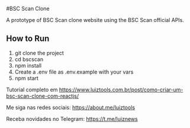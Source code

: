 #BSC Scan Clone

A prototype of BSC Scan clone website using the BSC Scan official APIs.

## How to Run
1. git clone the project
2. cd bscscan
3. npm install
4. Create a .env file as .env.example with your vars
5. npm start

Tutorial completo em https://www.luiztools.com.br/post/como-criar-um-bsc-scan-clone-com-reactjs/

Me siga nas redes sociais: https://about.me/luiztools

Receba novidades no Telegram: https://t.me/luiznews